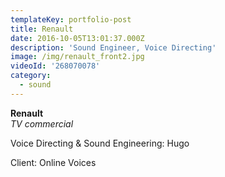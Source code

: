 ```yaml
---
templateKey: portfolio-post
title: Renault
date: 2016-10-05T13:01:37.000Z
description: 'Sound Engineer, Voice Directing'
image: /img/renault_front2.jpg
videoId: '268070078'
category:
  - sound
---
```

**Renault** \
_TV commercial_

Voice Directing & Sound Engineering: Hugo

Client: Online Voices
